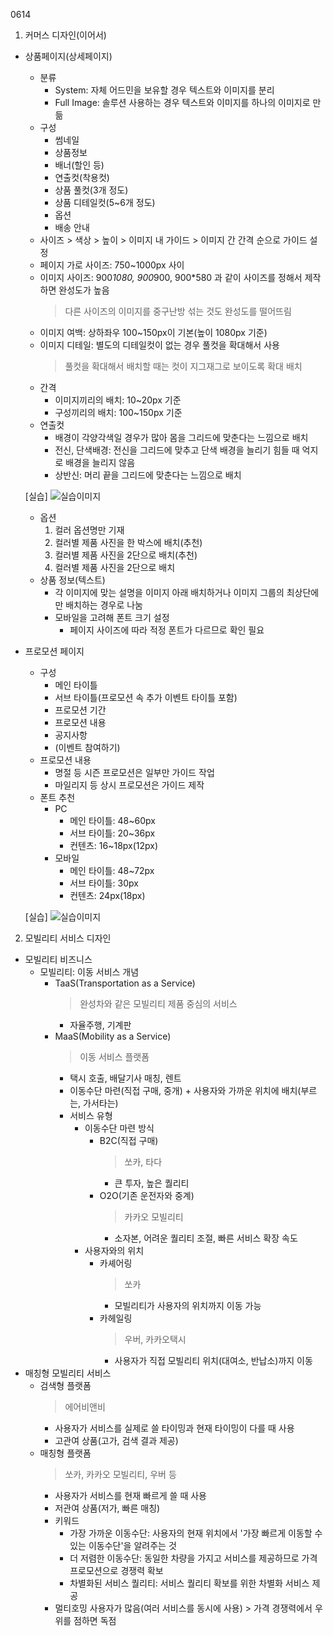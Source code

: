 0614
1. 커머스 디자인(이어서)
- 상품페이지(상세페이지)
    - 분류
        - System: 자체 어드민을 보유할 경우 텍스트와 이미지를 분리
        - Full Image: 솔루션 사용하는 경우 텍스트와 이미지를 하나의 이미지로 만듦
    - 구성
        - 썸네일
        - 상품정보
        - 배너(할인 등)
        - 연출컷(착용컷)
        - 상품 풀컷(3개 정도)
        - 상품 디테일컷(5~6개 정도)
        - 옵션
        - 배송 안내
    - 사이즈 > 색상 > 높이 > 이미지 내 가이드 > 이미지 간 간격 순으로 가이드 설정
    - 페이지 가로 사이즈: 750~1000px 사이
    - 이미지 사이즈: 900*1080, 900*900, 900*580 과 같이 사이즈를 정해서 제작하면 완성도가 높음
        > 다른 사이즈의 이미지를 중구난방 섞는 것도 완성도를 떨어뜨림
    - 이미지 여백: 상하좌우 100~150px이 기본(높이 1080px 기준)
    - 이미지 디테일: 별도의 디테일컷이 없는 경우 풀컷을 확대해서 사용
        > 풀컷을 확대해서 배치할 때는 컷이 지그재그로 보이도록 확대 배치
    - 간격
        - 이미지끼리의 배치: 10~20px 기준
        - 구성끼리의 배치: 100~150px 기준
    - 연출컷
        - 배경이 각양각색일 경우가 많아 몸을 그리드에 맞춘다는 느낌으로 배치
        - 전신, 단색배경: 전신을 그리드에 맞추고 단색 배경을 늘리기 힘들 때 억지로 배경을 늘리지 않음
        - 상반신: 머리 끝을 그리드에 맞춘다는 느낌으로 배치

    [실습]
    ![실습이미지](https://raw.githubusercontent.com/Ostrichtofu/TIL-Design-/main/0614_img.jpg)

    - 옵션
        1. 컬러 옵션명만 기재
        2. 컬러별 제품 사진을 한 박스에 배치(추천)
        3. 컬러별 제품 사진을 2단으로 배치(추천)
        4. 컬러별 제품 사진을 2단으로 배치
    - 상품 정보(텍스트)
        - 각 이미지에 맞는 설명을 이미지 아래 배치하거나 이미지 그룹의 최상단에만 배치하는 경우로 나눔
        -  모바일을 고려해 폰트 크기 설정
            - 페이지 사이즈에 따라 적정 폰트가 다르므로 확인 필요
- 프로모션 페이지
    - 구성
        - 메인 타이틀
        - 서브 타이틀(프로모션 속 추가 이벤트 타이틀 포함)
        - 프로모션 기간
        - 프로모션 내용
        - 공지사항
        - (이벤트 참여하기)
    - 프로모션 내용
        - 명절 등 시즌 프로모션은 일부만 가이드 작업
        - 마일리지 등 상시 프로모션은 가이드 제작
    - 폰트 추천
        - PC
            - 메인 타이틀: 48~60px
            - 서브 타이틀: 20~36px
            - 컨텐츠: 16~18px(12px)
        - 모바일
            - 메인 타이틀: 48~72px
            - 서브 타이틀: 30px
            - 컨텐츠: 24px(18px)
    
    [실습]
    ![실습이미지](https://raw.githubusercontent.com/Ostrichtofu/TIL-Design-/main/0614_img2.jpg)

2. 모빌리티 서비스 디자인
- 모빌리티 비즈니스
    - 모빌리티: 이동 서비스 개념
        - TaaS(Transportation as a Service)
            > 완성차와 같은 모빌리티 제품 중심의 서비스
            - 자율주행, 기계판
        - MaaS(Mobility as a Service)
            > 이동 서비스 플랫폼
            - 택시 호출, 배달기사 매칭, 렌트
            - 이동수단 마련(직접 구매, 중개) + 사용자와 가까운 위치에 배치(부르는, 가서타는)
            - 서비스 유형
                - 이동수단 마련 방식
                    - B2C(직접 구매)
                        > 쏘카, 타다
                        - 큰 투자, 높은 퀄리티
                    - O2O(기존 운전자와 중계)
                        > 카카오 모빌리티
                        - 소자본, 어려운 퀄리티 조절, 빠른 서비스 확장 속도 
                - 사용자와의 위치
                    - 카셰어링
                        > 쏘카
                        - 모빌리티가 사용자의 위치까지 이동 가능
                    - 카헤일링
                        > 우버, 카카오택시
                        - 사용자가 직접 모빌리티 위치(대여소, 반납소)까지 이동
- 매칭형 모빌리티 서비스
    - 검색형 플랫폼
        > 에어비앤비
        - 사용자가 서비스를 실제로 쓸 타이밍과 현재 타이밍이 다를 때 사용
        - 고관여 상품(고가, 검색 결과 제공)
    - 매칭형 플랫폼
        > 쏘카, 카카오 모빌리티, 우버 등
        - 사용자가 서비스를 현재 빠르게 쓸 때 사용
        - 저관여 상품(저가, 빠른 매칭)
        - 키워드
            - 가장 가까운 이동수단: 사용자의 현재 위치에서 '가장 빠르게 이동할 수 있는 이동수단'을 알려주는 것
            - 더 저렴한 이동수단: 동일한 차량을 가지고 서비스를 제공하므로 가격 프로모션으로 경쟁력 확보
            - 차별화된 서비스 퀄리티: 서비스 퀄리티 확보를 위한 차별화 서비스 제공
        - 멀티호밍 사용자가 많음(여러 서비스를 동시에 사용) > 가격 경쟁력에서 우위를 점하면 독점
